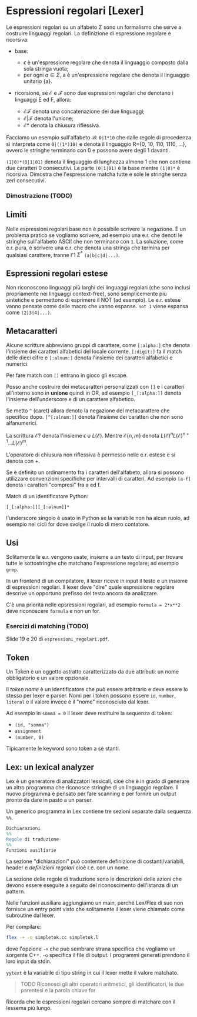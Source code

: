 # Espressioni regolari [Lexer]

Le espressioni regolari su un alfabeto $\Sigma$ sono un formalismo che serve a costruire linguaggi regolari.
La definizione di espressione regolare è ricorsiva:

- base:
    - $\epsilon$ è un'espressione regolare che denota il linguaggio composto dalla sola stringa vuota;
    - per ogni $a \in \Sigma$, a è un'espressione regolare che denota il linguaggio unitario {a}.

- ricorsione, se $\mathcal{E}$ e $\mathcal{F}$ sono due espressioni regolari che denotano i linguaggi E ed F, allora:
    - $\mathcal{E}\mathcal{F}$ denota una concatenazione dei due linguaggi;
    - $\mathcal{E} | \mathcal{F}$ denota l'unione;
    - $\mathcal{E}*$ denota la chiusura riflessiva.

Facciamo un esempio sull'alfabeto $\mathcal{B}$: `0|1*10` che dalle regole di precedenza si interpreta come `0|((1*)10)`
e denota il linguaggio R={0, 10, 110, 1110, ...}, ovvero le stringhe terminano con 0 e possono avere degli 1 davanti.

`(1|0)*(0|1|01)` denota il linguaggio di lunghezza almeno 1 che non contiene due caratteri 0 consecutivi.
La parte `(0|1|01)` è la base mentre `(1|0)*` è ricorsiva. Dimostra che l'espressione matcha tutte e sole le stringhe
senza zeri consecutivi.

### Dimostrazione (TODO)

## Limiti

Nelle espressioni regolari base non è possibile scrivere la negazione. È un problema pratico se vogliamo scrivere, ad esempio una e.r. che denoti le stringhe sull'alfabeto ASCII che non terminano con `1`. La soluzione, come e.r. pura, è scrivere una e.r. che denota una stringa che termina per qualsiasi carattere, tranne l'1 $\Sigma^*$ `(a|b|c|d|...)`.

## Espressioni regolari estese

Non riconoscono linguaggi più larghi dei linguaggi regolari (che sono inclusi propriamente nei linguaggi context-free),
sono semplicemente più sintetiche e permettono di esprimere il NOT (ad esempio). Le e.r. estese vanno pensate come delle
macro che vanno espanse. `not 1` viene espansa come `(2|3|4|...)`.

## Metacaratteri

Alcune scritture abbreviano gruppi di carattere, come `[:alpha:]` che denota l'insieme dei caratteri alfabetici del
locale corrente. `[:digit:]` fa il match delle dieci cifre e `[:alnum:]` denota l'insieme dei caratteri alfabetici e
numerici.

Per fare match con `[]` entrano in gioco gli escape.

Posso anche costruire dei metacaratteri personalizzati con `[]` e i caratteri all'interno sono in **unione** quindi in
OR, ad esempio `[_[:alpha:]]` denota l'insieme dell'underscore e di un carattere alfabetico.

Se metto `^` (caret) allora denoto la negazione del metacarattere che specifico dopo. `[^[:alnum:]]` denota l'insieme
dei caratteri che non sono alfanumerici.

La scrittura $\mathcal E ?$ denota l'insieme ${\epsilon} \cup L(\mathcal E)$. Mentre $\mathcal E \{n, m\}$ denota
$L(\mathcal E)^n L(\mathcal E)^{n+1} ... L(\mathcal E)^m$.

L'operatore di chiusura non riflessiva è permesso nelle e.r. estese e si denota con +.

Se è definito un ordinamento fra i caratteri dell'alfabeto, allora si possono utilizzare convenzioni specifiche per
intervalli di caratteri. Ad esempio `[a-f]` denota i caratteri "compresi" fra a ed f.

Match di un identificatore Python:

```
[_[:alpha:]][_[:alnum]]*
```

l'underscore singolo è usato in Python se la variabile non ha alcun ruolo, ad esempio nei cicli for dove svolge il ruolo
di mero contatore.

## Usi

Solitamente le e.r. vengono usate, insieme a un testo di input, per trovare tutte le sottostringhe che matchano
l'espressione regolare; ad esempio `grep`.

In un frontend di un compilatore, il lexer riceve in input il testo e un insieme di espressioni regolari. Il lexer deve
"dire" quale espressione regolare descrive un opportuno prefisso del testo ancora da analizzare.

C'è una priorità nelle epsressioni regolari, ad esempio `formula = 2*x**2` deve riconoscere `formula` e non un for.

### Esercizi di matching (TODO)

Slide 19 e 20 di `espressioni_regolari.pdf`.

## Token

Un Token è un oggetto astratto caratterizzato da due attributi: un nome obbligatorio e un valore opzionale.

Il _token name_ è un identificatore che può essere arbitrario e deve essere lo stesso per lexer e parser. Nomi per i token possono essere `id`, `number`, `literal` e il valore invece è il "nome" riconosciuto dal lexer.

Ad esempio in `somma = 0` il lexer deve restituire la sequenza di token:

- `(id, "somma")`
- `assignment`
- `(number, 0)`

Tipicamente le keyword sono token a sè stanti.

## Lex: un lexical analyzer

Lex è un generatore di analizzatori lessicali, cioè che è in grado di generare un altro programma che riconosce stringhe
di un linguaggio regolare. Il nuovo programma è pensato per fare scanning e per fornire un output pronto da dare in
pasto a un parser.

Un generico programma in Lex contiene tre sezioni separate dalla sequenza `%%`.

```lex
Dichiarazioni
%%
Regole di traduzione
%%
Funzioni ausiliarie
```

La sezione "dichiarazioni" può contentere definizione di costanti/variabili, header e _definizioni regolari_ cioè r.e.
con un nome.

La sezione delle regole di traduzione sono le descrizioni delle azioni che devono essere eseguite a seguito del
riconoscimento dell'istanza di un pattern.

Nelle funzioni ausiliare aggiungiamo un main, perché Lex/Flex di suo non fornisce un entry point visto che solitamente
il lexer viene chiamato come subroutine dal lexer.

Per compilare:

```sh
flex -+ -o simpletok.cc simpletok.l
```

dove l'opzione `-+` che può sembrare strana specifica che vogliamo un sorgente C++. `-o` specifica il file di output.
I programmi generati prendono il loro input da stdin.

`yytext` è la variabile di tipo string in cui il lexer mette il valore matchato.

> TODO Riconosci gli altri operatori aritmetici, gli identificatori, le due parentesi e la parola chiave for

Ricorda che le espressioni regolari cercano sempre di matchare con il lessema più lungo.
